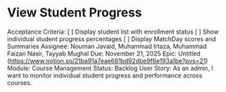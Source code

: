 # View Student Progress

Acceptance Criteria: [ ] Display student list with enrollment status
[ ] Show individual student progress percentages
[ ] Display MatchDay scores and Summaries 
Assignee: Nouman Javaid, Muhammad Irtaza, Muhammad Faizan Nasir, Tayyab Mughal
Due: November 21, 2025
Epic: Untitled (https://www.notion.so/21ba91a7eae681bd92dbe9f6e193a1be?pvs=21)
Module: Course Management
Status: Backlog
User Story: As an admin, I want to monitor individual student progress and performance across courses.